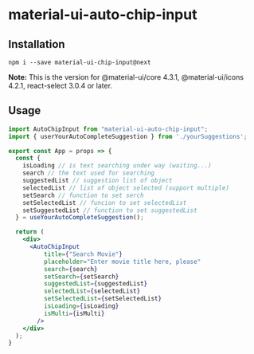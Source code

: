 # material-ui-auto-chip-input

## Installation

```shell
npm i --save material-ui-chip-input@next
```

**Note:** This is the version for @material-ui/core 4.3.1,
@material-ui/icons 4.2.1, react-select 3.0.4 or later.

## Usage

```jsx
import AutoChipInput from "material-ui-auto-chip-input";
import { userYourAutoCompleteSuggestion } from './yourSuggestions';

export const App = props => {
  const {
    isLoading // is text searching under way (waiting...)
    search // the text used for searching
    suggestedList // suggestion list of object
    selectedList // list of object selected (support multiple)
    setSearch // function to set serch
    setSelectedList // funcion to set selectedList
    setSuggestedList // function to set suggestedList
  } = useYourAutoCompleteSuggestion();

  return (
    <div>
      <AutoChipInput
          title={"Search Movie"}
          placeholder="Enter movie title here, please"
          search={search}
          setSearch={setSearch}
          suggestedList={suggestedList}
          selectedList={selectedList}
          setSelectedList={setSelectedList}
          isLoading={isLoading}
          isMulti={isMulti}
        />
    </div>
  );
}
```
